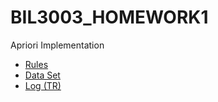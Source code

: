 # BIL3003_HOMEWORK1
Apriori Implementation

- [Rules](https://github.com/Kite1717/BIL3003_HOMEWORK1/blob/master/results.txt)
- [Data Set](https://github.com/Kite1717/BIL3003_HOMEWORK1/blob/master/data.txt)
- [Log (TR)](https://github.com/Kite1717/BIL3003_HOMEWORK1/blob/master/odev_rapor.txt)
